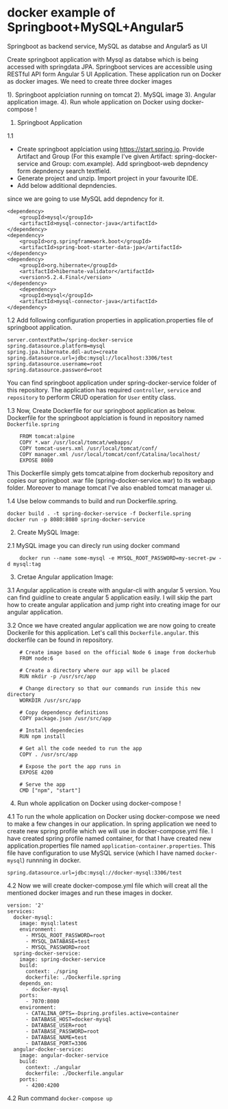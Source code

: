 # docker example of Springboot+MySQL+Angular5
Springboot as backend service, MySQL as databse and Angular5 as UI 


Create springboot application with Mysql as databse which is being accessed with springdata JPA. Springboot services are accessible using RESTful API form Angular 5 UI Application. These application run on Docker as docker images. We need to create three docker images 

1). Springboot applciation running on tomcat 
2). MySQL image
3). Angular application image.
4). Run whole application on Docker using docker-compose !


1. Springboot Application

1.1

- Create springboot applciation using https://start.spring.io. Provide Artifact and Group (For this example I've given                 Artifact: spring-docker-service and Group: com.example). Add springboot-web depndency form depndency search textfield. 
- Generate project and unzip. Import project in your favourite IDE.
- Add below additional depndencies.

since we are going to use MySQL add depndency for it.

    <dependency>
        <groupId>mysql</groupId>
        <artifactId>mysql-connector-java</artifactId>
    </dependency>
    <dependency>
        <groupId>org.springframework.boot</groupId>
        <artifactId>spring-boot-starter-data-jpa</artifactId>
    </dependency> 
    <dependency>
        <groupId>org.hibernate</groupId>
        <artifactId>hibernate-validator</artifactId>
        <version>5.2.4.Final</version>
    </dependency>
        <dependency>
        <groupId>mysql</groupId>
        <artifactId>mysql-connector-java</artifactId>
    </dependency>
    
    
1.2 
    Add following configuration properties in application.properties file of springboot application.

    server.contextPath=/spring-docker-service
    spring.datasource.platform=mysql 
    spring.jpa.hibernate.ddl-auto=create
    spring.datasource.url=jdbc:mysql://localhost:3306/test
    spring.datasource.username=root
    spring.datasource.password=root
    
 You can find springboot application under spring-docker-service folder of this repository. The application has required `controller`, `service` and `repository` to perform CRUD operation for `User` entity class.
 
 1.3
    Now, Create Dockerfile for our springboot application as below. Dockerfile for the springboot applciation is found in repository named `Dockerfile.spring`

        FROM tomcat:alpine
        COPY *.war /usr/local/tomcat/webapps/
        COPY tomcat-users.xml /usr/local/tomcat/conf/
        COPY manager.xml /usr/local/tomcat/conf/Catalina/localhost/
        EXPOSE 8080
 
This Dockerfile simply gets tomcat:alpine from dockerhub repository and copies our springboot .war file (spring-docker-service.war) to its webapp folder. Moreover to manage tomcat I've also enabled tomcat manager ui.

1.4
    Use below commands to build and run Dockerfile.spring. 
                                           
    docker build . -t spring-docker-service -f Dockerfile.spring
    docker run -p 8080:8080 spring-docker-service
    
2. Create MySQL Image:

2.1
    MySQL image you can direcly run using docker command
    
        docker run --name some-mysql -e MYSQL_ROOT_PASSWORD=my-secret-pw -d mysql:tag
        
3. Cretae Angular application Image: 

3.1
    Angular application is create with angular-cli with angular 5 version. You can find guidline to create angular 5 application easily. I will skip the part how to create angular application and jump right into creating image for our angular application.

3.2
    Once we have created angular application we are now going to create Dockerile for this application. Let's call this `Dockerfile.angular`. this dockerfile can be found in repository.
    
    
        # Create image based on the official Node 6 image from dockerhub
        FROM node:6

        # Create a directory where our app will be placed
        RUN mkdir -p /usr/src/app

        # Change directory so that our commands run inside this new directory
        WORKDIR /usr/src/app

        # Copy dependency definitions
        COPY package.json /usr/src/app

        # Install dependecies
        RUN npm install

        # Get all the code needed to run the app
        COPY . /usr/src/app

        # Expose the port the app runs in
        EXPOSE 4200

        # Serve the app
        CMD ["npm", "start"]
    

4. Run whole application on Docker using docker-compose !
    
4.1
    To run the whole application on Docker using docker-compose we need to make a few changes in our application. In spring application we need to create new spring profile which we will use in docker-compose.yml file. I have created spring profile named container, for that I have created new application.properties file named `application-container.properties`. This file have configuration to use MySQL service (which I have named `docker-mysql`) runnning in docker.
    
    spring.datasource.url=jdbc:mysql://docker-mysql:3306/test
    
 4.2 
    Now we will create docker-compose.yml file which will creat all the mentioned docker images and run these images in docker.
    
    version: '2'
    services: 
      docker-mysql:
        image: mysql:latest
        environment:
          - MYSQL_ROOT_PASSWORD=root
          - MYSQL_DATABASE=test
          - MYSQL_PASSWORD=root
      spring-docker-service:
        image: spring-docker-service
        build:
          context: ./spring
          dockerfile: ./Dockerfile.spring
        depends_on:
          - docker-mysql
        ports:
          - 7070:8080
        environment:
          - CATALINA_OPTS=-Dspring.profiles.active=container
          - DATABASE_HOST=docker-mysql
          - DATABASE_USER=root
          - DATABASE_PASSWORD=root
          - DATABASE_NAME=test  
          - DATABASE_PORT=3306
      angular-docker-service:
        image: angular-docker-service
        build:
          context: ./angular
          dockerfile: ./Dockerfile.angular
        ports:
          - 4200:4200
    
    
4.2
    Run command `docker-compose up`
